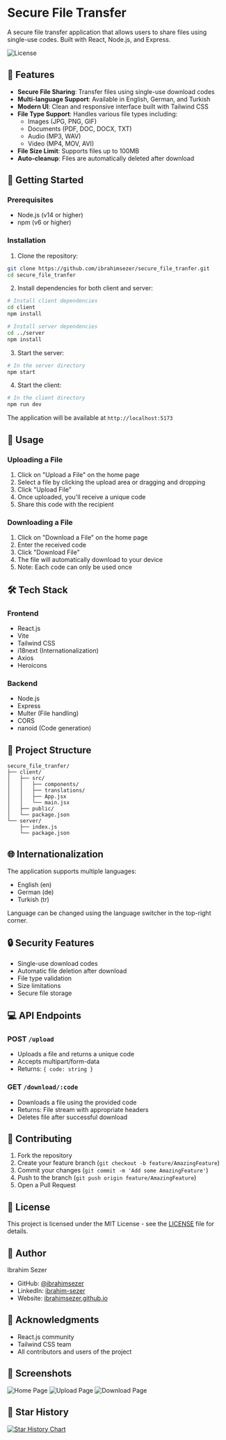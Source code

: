 # Secure File Transfer

A secure file transfer application that allows users to share files using single-use codes. Built with React, Node.js, and Express.

![License](https://img.shields.io/badge/license-MIT-blue.svg)

## 🌟 Features

- **Secure File Sharing**: Transfer files using single-use download codes
- **Multi-language Support**: Available in English, German, and Turkish
- **Modern UI**: Clean and responsive interface built with Tailwind CSS
- **File Type Support**: Handles various file types including:
  - Images (JPG, PNG, GIF)
  - Documents (PDF, DOC, DOCX, TXT)
  - Audio (MP3, WAV)
  - Video (MP4, MOV, AVI)
- **File Size Limit**: Supports files up to 100MB
- **Auto-cleanup**: Files are automatically deleted after download

## 🚀 Getting Started

### Prerequisites

- Node.js (v14 or higher)
- npm (v6 or higher)

### Installation

1. Clone the repository:
```bash
git clone https://github.com/ibrahimsezer/secure_file_tranfer.git
cd secure_file_tranfer
```
2. Install dependencies for both client and server:
```bash
# Install client dependencies
cd client
npm install

# Install server dependencies
cd ../server
npm install
```

3. Start the server:
```bash
# In the server directory
npm start
```

4. Start the client:
```bash
# In the client directory
npm run dev
```

The application will be available at `http://localhost:5173`

## 🔧 Usage

### Uploading a File

1. Click on "Upload a File" on the home page
2. Select a file by clicking the upload area or dragging and dropping
3. Click "Upload File"
4. Once uploaded, you'll receive a unique code
5. Share this code with the recipient

### Downloading a File

1. Click on "Download a File" on the home page
2. Enter the received code
3. Click "Download File"
4. The file will automatically download to your device
5. Note: Each code can only be used once

## 🛠️ Tech Stack

### Frontend
- React.js
- Vite
- Tailwind CSS
- i18next (Internationalization)
- Axios
- Heroicons

### Backend
- Node.js
- Express
- Multer (File handling)
- CORS
- nanoid (Code generation)

## 📁 Project Structure

```
secure_file_tranfer/
├── client/
│   ├── src/
│   │   ├── components/
│   │   ├── translations/
│   │   ├── App.jsx
│   │   └── main.jsx
│   ├── public/
│   └── package.json
└── server/
    ├── index.js
    └── package.json
```

## 🌐 Internationalization

The application supports multiple languages:
- English (en)
- German (de)
- Turkish (tr)

Language can be changed using the language switcher in the top-right corner.

## 🔒 Security Features

- Single-use download codes
- Automatic file deletion after download
- File type validation
- Size limitations
- Secure file storage

## 💻 API Endpoints

### POST `/upload`
- Uploads a file and returns a unique code
- Accepts multipart/form-data
- Returns: `{ code: string }`

### GET `/download/:code`
- Downloads a file using the provided code
- Returns: File stream with appropriate headers
- Deletes file after successful download

## 🤝 Contributing

1. Fork the repository
2. Create your feature branch (`git checkout -b feature/AmazingFeature`)
3. Commit your changes (`git commit -m 'Add some AmazingFeature'`)
4. Push to the branch (`git push origin feature/AmazingFeature`)
5. Open a Pull Request

## 📝 License

This project is licensed under the MIT License - see the [LICENSE](LICENSE) file for details.

## 👤 Author

Ibrahim Sezer
- GitHub: [@ibrahimsezer](https://github.com/ibrahimsezer)
- LinkedIn: [ibrahim-sezer](https://www.linkedin.com/in/ibrahim-sezer/)
- Website: [ibrahimsezer.github.io](https://ibrahimsezer.github.io)

## 🙏 Acknowledgments

- React.js community
- Tailwind CSS team
- All contributors and users of the project

## 📸 Screenshots

![Home Page](client/src/assets/screenshots/home.png)
![Upload Page](client/src/assets/screenshots/upload.png)
![Download Page](client/src/assets/screenshots/download.png)

## 🌟 Star History

[![Star History Chart](https://api.star-history.com/svg?repos=ibrahimsezer/secure_file_tranfer&type=Date)](https://star-history.com/#ibrahimsezer/secure_file_tranfer&Date)

